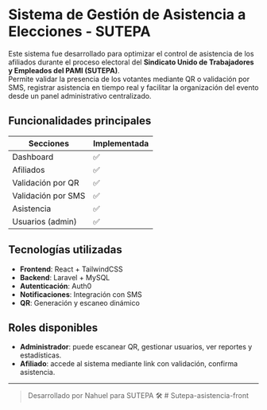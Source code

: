 # Sistema de Gestión de Asistencia a Elecciones - SUTEPA

Este sistema fue desarrollado para optimizar el control de asistencia de los afiliados durante el proceso electoral del **Sindicato Unido de Trabajadores y Empleados del PAMI (SUTEPA)**.  
Permite validar la presencia de los votantes mediante QR o validación por SMS, registrar asistencia en tiempo real y facilitar la organización del evento desde un panel administrativo centralizado.

## Funcionalidades principales

| Secciones         | Implementada |
| ----------------- | ------------ |
| Dashboard          | ✅ |
| Afiliados          | ✅ |
| Validación por QR  | ✅ |
| Validación por SMS | ✅ |
| Asistencia         | ✅ |
| Usuarios (admin)   | ✅ |

## Tecnologías utilizadas

- **Frontend**: React + TailwindCSS  
- **Backend**: Laravel + MySQL  
- **Autenticación**: Auth0  
- **Notificaciones**: Integración con SMS  
- **QR**: Generación y escaneo dinámico

## Roles disponibles

- **Administrador**: puede escanear QR, gestionar usuarios, ver reportes y estadísticas.  
- **Afiliado**: accede al sistema mediante link con validación, confirma asistencia.

---

> Desarrollado por Nahuel para SUTEPA 🛠️
#   S u t e p a - a s i s t e n c i a - f r o n t  
 